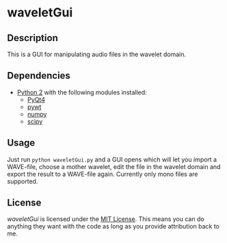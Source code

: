 # waveletGui

## Description

This is a GUI for manipulating audio files in the wavelet domain.

## Dependencies

* [Python 2](https://www.python.org) with the following modules installed:
  * [PyQt4](http://www.riverbankcomputing.co.uk/software/pyqt/download)
  * [pywt](http://www.pybytes.com/pywavelets/)
  * [numpy](http://www.numpy.org)
  * [scipy](http://www.scipy.org)

## Usage

Just run `python waveletGui.py` and a GUI opens which will let you import a WAVE-file, choose a mother wavelet, edit the file in the wavelet domain and export the result to a WAVE-file again. Currently only mono files are supported.

## License

*waveletGui* is licensed under the [MIT License](http://opensource.org/licenses/MIT). This means you can do anything they want with the code as long as you provide attribution back to me.